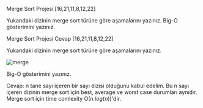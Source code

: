 Merge Sort Projesi
[16,21,11,8,12,22]

Yukarıdaki dizinin merge sort türüne göre aşamalarını yazınız.
Big-O gösterimini yazınız.

Merge Sort Projesi Cevap
[16,21,11,8,12,22]

Yukarıdaki dizinin merge sort türüne göre aşamalarını yazınız.

![merge](https://user-images.githubusercontent.com/93899998/189490666-0898788d-03dc-40ad-880f-e88db434bf3b.PNG)




Big-O gösterimini yazınız.

Cevap: n tane sayı içeren bir sayı dizisi olduğunu kabul edelim. Bu n sayı içeren dizinin merge sort için best, average ve worst case durumları aynıdır. Merge sort için time comlexity O($n.log(n)$)'dir.
